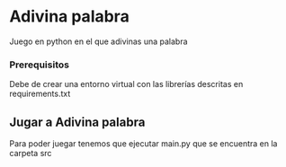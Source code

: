 # Adivina palabra

Juego en python en el que adivinas una palabra

### Prerequisitos
Debe de crear una entorno virtual con las librerías descritas en requirements.txt

## Jugar a Adivina palabra
Para poder juegar tenemos que ejecutar main.py que se encuentra en la carpeta src
